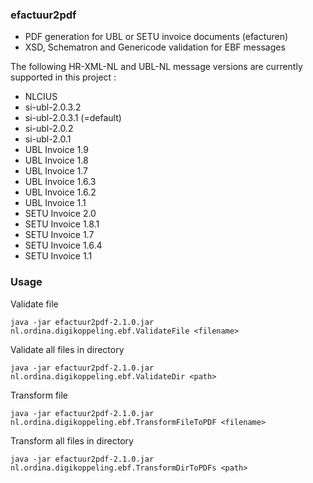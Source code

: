 ### efactuur2pdf

- PDF generation for UBL or SETU invoice documents (efacturen)
- XSD, Schematron and Genericode validation for EBF messages

The following HR-XML-NL and UBL-NL message versions are currently supported in this project :
- NLCIUS
- si-ubl-2.0.3.2
- si-ubl-2.0.3.1 (=default)
- si-ubl-2.0.2
- si-ubl-2.0.1
- UBL Invoice 1.9
- UBL Invoice 1.8
- UBL Invoice 1.7
- UBL Invoice 1.6.3
- UBL Invoice 1.6.2
- UBL Invoice 1.1
- SETU Invoice 2.0
- SETU Invoice 1.8.1
- SETU Invoice 1.7
- SETU Invoice 1.6.4
- SETU Invoice 1.1

### Usage

Validate file

```
java -jar efactuur2pdf-2.1.0.jar nl.ordina.digikoppeling.ebf.ValidateFile <filename>
```

Validate all files in directory

```
java -jar efactuur2pdf-2.1.0.jar nl.ordina.digikoppeling.ebf.ValidateDir <path>
```

Transform file

```
java -jar efactuur2pdf-2.1.0.jar nl.ordina.digikoppeling.ebf.TransformFileToPDF <filename>
```

Transform all files in directory

```
java -jar efactuur2pdf-2.1.0.jar nl.ordina.digikoppeling.ebf.TransformDirToPDFs <path>
```

